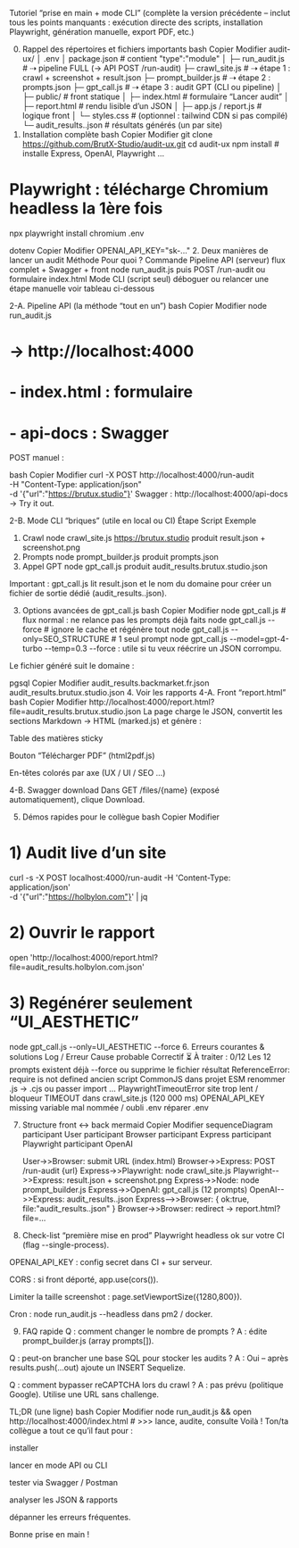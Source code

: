 Tutoriel “prise en main + mode CLI”
(complète la version précédente – inclut tous les points manquants : exécution directe des scripts, installation Playwright, génération manuelle, export PDF, etc.)

0. Rappel des répertoires et fichiers importants
bash
Copier
Modifier
audit-ux/
│  .env
│  package.json                 # contient "type":"module"
│
├─ run_audit.js                 # ⇢ pipeline FULL (→ API POST /run-audit)
├─ crawl_site.js                # ⇢ étape 1 : crawl + screenshot + result.json
├─ prompt_builder.js            # ⇢ étape 2 : prompts.json
├─ gpt_call.js                  # ⇢ étape 3 : audit GPT   (CLI ou pipeline)
│
├─ public/                      # front statique
│   ├─ index.html               # formulaire “Lancer audit”
│   ├─ report.html              # rendu lisible d’un JSON
│   ├─ app.js / report.js       # logique front
│   └─ styles.css               # (optionnel : tailwind CDN si pas compilé)
└─ audit_results.<domaine>.json # résultats générés (un par site)
1. Installation complète
bash
Copier
Modifier
git clone https://github.com/BrutX-Studio/audit-ux.git
cd audit-ux
npm install                # installe Express, OpenAI, Playwright …

# Playwright : télécharge Chromium headless la 1ère fois
npx playwright install chromium
.env

dotenv
Copier
Modifier
OPENAI_API_KEY="sk-..."
2. Deux manières de lancer un audit
Méthode	Pour quoi ?	Commande
Pipeline API (serveur)	flux complet + Swagger + front	node run_audit.js puis POST /run-audit ou formulaire index.html
Mode CLI (script seul)	déboguer ou relancer une étape manuelle	voir tableau ci-dessous

2-A. Pipeline API (la méthode “tout en un”)
bash
Copier
Modifier
node run_audit.js
# → http://localhost:4000
#   - index.html  : formulaire
#   - api-docs    : Swagger
POST manuel :

bash
Copier
Modifier
curl -X POST http://localhost:4000/run-audit \
     -H "Content-Type: application/json" \
     -d '{"url":"https://brutux.studio"}'
Swagger : http://localhost:4000/api-docs → Try it out.

2-B. Mode CLI “briques” (utile en local ou CI)
Étape	Script	Exemple
1. Crawl	node crawl_site.js https://brutux.studio	produit result.json + screenshot.png
2. Prompts	node prompt_builder.js	produit prompts.json
3. Appel GPT	node gpt_call.js	produit audit_results.brutux.studio.json

Important : gpt_call.js lit result.json et le nom du domaine pour créer un fichier de sortie dédié (audit_results.<host>.json).

3. Options avancées de gpt_call.js
bash
Copier
Modifier
node gpt_call.js           # flux normal : ne relance pas les prompts déjà faits
node gpt_call.js --force   # ignore le cache et régénère tout
node gpt_call.js --only=SEO_STRUCTURE         # 1 seul prompt
node gpt_call.js --model=gpt-4-turbo --temp=0.3
--force : utile si tu veux réécrire un JSON corrompu.

Le fichier généré suit le domaine :

pgsql
Copier
Modifier
audit_results.backmarket.fr.json
audit_results.brutux.studio.json
4. Voir les rapports
4-A. Front “report.html”
bash
Copier
Modifier
http://localhost:4000/report.html?file=audit_results.brutux.studio.json
La page charge le JSON, convertit les sections Markdown → HTML (marked.js) et génère :

Table des matières sticky

Bouton “Télécharger PDF” (html2pdf.js)

En-têtes colorés par axe (UX / UI / SEO …)

4-B. Swagger download
Dans GET /files/{name} (exposé automatiquement), clique Download.

5. Démos rapides pour le collègue
bash
Copier
Modifier
# 1) Audit live d’un site
curl -s -X POST localhost:4000/run-audit -H 'Content-Type: application/json' \
     -d '{"url":"https://holbylon.com"}' | jq

# 2) Ouvrir le rapport
open 'http://localhost:4000/report.html?file=audit_results.holbylon.com.json'

# 3) Regénérer seulement “UI_AESTHETIC”
node gpt_call.js --only=UI_AESTHETIC --force
6. Erreurs courantes & solutions
Log / Erreur	Cause probable	Correctif
⏳ À traiter : 0/12	Les 12 prompts existent déjà	--force ou supprime le fichier résultat
ReferenceError: require is not defined	ancien script CommonJS dans projet ESM	renommer .js → .cjs ou passer import ...
PlaywrightTimeoutError	site trop lent / bloqueur	TIMEOUT dans crawl_site.js (120 000 ms)
OPENAI_API_KEY missing	variable mal nommée / oubli .env	réparer .env

7. Structure front ↔ back
mermaid
Copier
Modifier
sequenceDiagram
    participant User
    participant Browser
    participant Express
    participant Playwright
    participant OpenAI

    User->>Browser: submit URL (index.html)
    Browser->>Express: POST /run-audit {url}
    Express->>Playwright: node crawl_site.js <url>
    Playwright-->>Express: result.json + screenshot.png
    Express->>Node: node prompt_builder.js
    Express->>OpenAI: gpt_call.js (12 prompts)
    OpenAI-->>Express: audit_results.<host>.json
    Express-->>Browser: { ok:true, file:"audit_results.<host>.json" }
    Browser->>Browser: redirect → report.html?file=...
8. Check-list “première mise en prod”
Playwright headless ok sur votre CI (flag --single-process).

OPENAI_API_KEY : config secret dans CI + sur serveur.

CORS : si front déporté, app.use(cors()).

Limiter la taille screenshot : page.setViewportSize({1280,800}).

Cron : node run_audit.js --headless dans pm2 / docker.

9. FAQ rapide
Q : comment changer le nombre de prompts ?
A : édite prompt_builder.js (array prompts[]).

Q : peut-on brancher une base SQL pour stocker les audits ?
A : Oui – après results.push(...out) ajoute un INSERT Sequelize.

Q : comment bypasser reCAPTCHA lors du crawl ?
A : pas prévu (politique Google). Utilise une URL sans challenge.

TL;DR (une ligne)
bash
Copier
Modifier
node run_audit.js && open http://localhost:4000/index.html   # >>> lance, audite, consulte
Voilà ! Ton/ta collègue a tout ce qu’il faut pour :

installer

lancer en mode API ou CLI

tester via Swagger / Postman

analyser les JSON & rapports

dépanner les erreurs fréquentes.

Bonne prise en main !